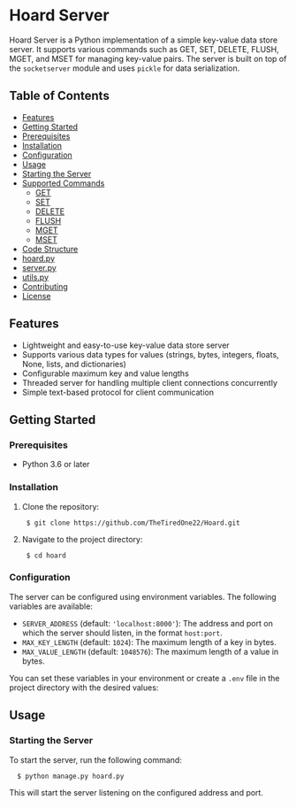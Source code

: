 # Hoard Server

Hoard Server is a Python implementation of a simple key-value data store server. It supports various commands such as GET, SET, DELETE, FLUSH, MGET, and MSET for managing key-value pairs. The server is built on top of the `socketserver` module and uses `pickle` for data serialization.

## Table of Contents

- [Features](#features)
- [Getting Started](#getting-started)
 - [Prerequisites](#prerequisites)
 - [Installation](#installation)
 - [Configuration](#configuration)
- [Usage](#usage)
 - [Starting the Server](#starting-the-server)
 - [Supported Commands](#supported-commands)
   - [GET](#get)
   - [SET](#set)
   - [DELETE](#delete)
   - [FLUSH](#flush)
   - [MGET](#mget)
   - [MSET](#mset)
- [Code Structure](#code-structure)
 - [hoard.py](#mainpy)
 - [server.py](#serverpy)
 - [utils.py](#utilspy)
- [Contributing](#contributing)
- [License](#license)

## Features

- Lightweight and easy-to-use key-value data store server
- Supports various data types for values (strings, bytes, integers, floats, None, lists, and dictionaries)
- Configurable maximum key and value lengths
- Threaded server for handling multiple client connections concurrently
- Simple text-based protocol for client communication

## Getting Started

### Prerequisites

- Python 3.6 or later

### Installation

1. Clone the repository:

        $ git clone https://github.com/TheTiredOne22/Hoard.git

2. Navigate to the project directory:

        $ cd hoard


### Configuration

The server can be configured using environment variables. The following variables are available:

- `SERVER_ADDRESS` (default: `'localhost:8000'`): The address and port on which the server should listen, in the format `host:port`.
- `MAX_KEY_LENGTH` (default: `1024`): The maximum length of a key in bytes.
- `MAX_VALUE_LENGTH` (default: `1048576`): The maximum length of a value in bytes.

You can set these variables in your environment or create a `.env` file in the project directory with the desired values:

 ## Usage

### Starting the Server

To start the server, run the following command:

      $ python manage.py hoard.py

This will start the server listening on the configured address and port.

